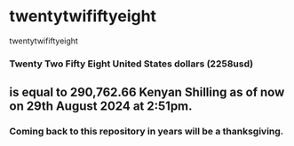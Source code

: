 # twentytwififtyeight
twentytwififtyeight

### Twenty Two Fifty Eight United States dollars (2258usd) 
## is equal to **290,762.66 Kenyan Shilling** as of now on 29th August 2024 at 2:51pm.
### Coming back to this repository in years will be a thanksgiving.
